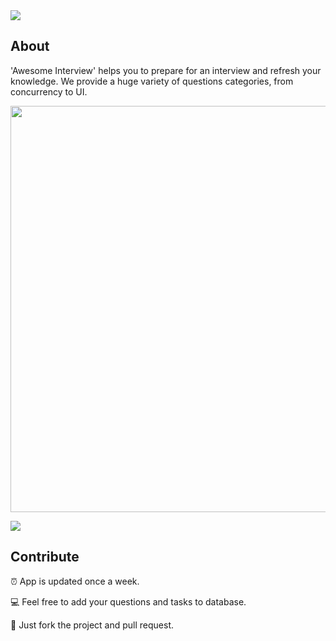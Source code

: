 <img src="https://github.com/dashvlas/awesome-ios-interview/blob/master/Resources/Main.png">

## About

'Awesome Interview' helps you to prepare for an interview and refresh your knowledge.
We provide a huge variety of questions categories, from concurrency to UI.

<p align="center"><img src="https://github.com/dashvlas/awesome-ios-interview/blob/master/Resources/Preview.gif" width="650"></p>

<img src="https://github.com/dashvlas/awesome-ios-interview/blob/master/Resources/Artboard-filled-2.png">


## Contribute
⏰ App is updated once a week.

💻 Feel free to add your questions and tasks to database.

🚀 Just fork the project and pull request.
